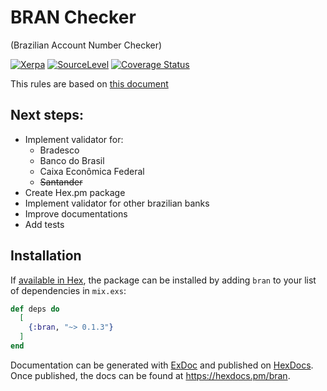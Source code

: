 # BRAN Checker

(Brazilian Account Number Checker)

[![Xerpa](https://circleci.com/gh/Xerpa/bran_checker.svg?style=shield)](https://circleci.com/gh/Xerpa/bran_checker) [![SourceLevel](https://app.sourcelevel.io/github/Xerpa/-/bran_checker.svg)](https://app.sourcelevel.io/github/Xerpa/-/bran_checker) [![Coverage Status](https://coveralls.io/repos/github/Xerpa/bran_checker/badge.svg?branch=master)](https://coveralls.io/github/Xerpa/bran_checker?branch=master)

This rules are based on [this document](http://177.153.6.25/ercompany.com.br/boleto/laravel-boleto-master/manuais/Regras%20Validacao%20Conta%20Corrente%20VI_EPS.pdf)

## Next steps:

-   Implement validator for:
    -   Bradesco
    -   Banco do Brasil
    -   Caixa Econômica Federal
    -   ~~Santander~~
-   Create Hex.pm package
-   Implement validator for other brazilian banks
-   Improve documentations
-   Add tests

## Installation

If [available in Hex](https://hex.pm/docs/publish), the package can be installed
by adding `bran` to your list of dependencies in `mix.exs`:

```elixir
def deps do
  [
    {:bran, "~> 0.1.3"}
  ]
end
```

Documentation can be generated with [ExDoc](https://github.com/elixir-lang/ex_doc)
and published on [HexDocs](https://hexdocs.pm). Once published, the docs can
be found at <https://hexdocs.pm/bran>.
